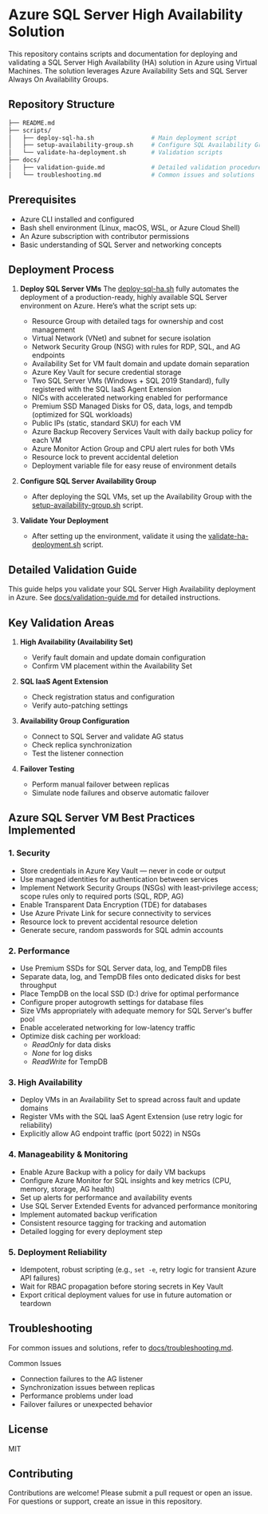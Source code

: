 # Azure SQL Server High Availability Solution

This repository contains scripts and documentation for deploying and validating a SQL Server High Availability (HA) solution in Azure using Virtual Machines. The solution leverages Azure Availability Sets and SQL Server Always On Availability Groups.

## Repository Structure

```bash
├── README.md
├── scripts/
│   ├── deploy-sql-ha.sh                # Main deployment script
│   ├── setup-availability-group.sh     # Configure SQL Availability Group
│   └── validate-ha-deployment.sh       # Validation scripts
├── docs/
│   ├── validation-guide.md             # Detailed validation procedures  
│   └── troubleshooting.md              # Common issues and solutions
```

## Prerequisites

- Azure CLI installed and configured
- Bash shell environment (Linux, macOS, WSL, or Azure Cloud Shell)
- An Azure subscription with contributor permissions
- Basic understanding of SQL Server and networking concepts

## Deployment Process

1. **Deploy SQL Server VMs**
The [deploy-sql-ha.sh](scripts/deploy-sql-ha.sh) fully automates the deployment of a production-ready, highly available SQL Server environment on Azure. Here’s what the script sets up:
   - Resource Group with detailed tags for ownership and cost management  
   - Virtual Network (VNet) and subnet for secure isolation  
   - Network Security Group (NSG) with rules for RDP, SQL, and AG endpoints  
   - Availability Set for VM fault domain and update domain separation  
   - Azure Key Vault for secure credential storage  
   - Two SQL Server VMs (Windows + SQL 2019 Standard), fully registered with the SQL IaaS Agent Extension  
   - NICs with accelerated networking enabled for performance  
   - Premium SSD Managed Disks for OS, data, logs, and tempdb (optimized for SQL workloads)  
   - Public IPs (static, standard SKU) for each VM  
   - Azure Backup Recovery Services Vault with daily backup policy for each VM  
   - Azure Monitor Action Group and CPU alert rules for both VMs  
   - Resource lock to prevent accidental deletion  
   - Deployment variable file for easy reuse of environment details  

2. **Configure SQL Server Availability Group**
   - After deploying the SQL VMs, set up the Availability Group with the [setup-availability-group.sh](scripts/setup-availability-group.sh) script.

3. **Validate Your Deployment**
   - After setting up the environment, validate it using the [validate-ha-deployment.sh](scripts/validate-ha-deployment.sh) script.

## Detailed Validation Guide

This guide helps you validate your SQL Server High Availability deployment in Azure. See [docs/validation-guide.md](docs/validation-guide.md) for detailed instructions.

## Key Validation Areas

1. **High Availability (Availability Set)**
   - Verify fault domain and update domain configuration
   - Confirm VM placement within the Availability Set

2. **SQL IaaS Agent Extension**
   - Check registration status and configuration
   - Verify auto-patching settings

3. **Availability Group Configuration**
   - Connect to SQL Server and validate AG status
   - Check replica synchronization
   - Test the listener connection

4. **Failover Testing**
   - Perform manual failover between replicas
   - Simulate node failures and observe automatic failover

## Azure SQL Server VM Best Practices Implemented

### 1. Security
- Store credentials in Azure Key Vault — never in code or output
- Use managed identities for authentication between services
- Implement Network Security Groups (NSGs) with least-privilege access; scope rules only to required ports (SQL, RDP, AG)
- Enable Transparent Data Encryption (TDE) for databases
- Use Azure Private Link for secure connectivity to services
- Resource lock to prevent accidental resource deletion
- Generate secure, random passwords for SQL admin accounts

### 2. Performance
- Use Premium SSDs for SQL Server data, log, and TempDB files
- Separate data, log, and TempDB files onto dedicated disks for best throughput
- Place TempDB on the local SSD (D:) drive for optimal performance
- Configure proper autogrowth settings for database files
- Size VMs appropriately with adequate memory for SQL Server's buffer pool
- Enable accelerated networking for low-latency traffic
- Optimize disk caching per workload:
  - *ReadOnly* for data disks
  - *None* for log disks
  - *ReadWrite* for TempDB

### 3. High Availability
- Deploy VMs in an Availability Set to spread across fault and update domains
- Register VMs with the SQL IaaS Agent Extension (use retry logic for reliability)
- Explicitly allow AG endpoint traffic (port 5022) in NSGs

### 4. Manageability & Monitoring
- Enable Azure Backup with a policy for daily VM backups
- Configure Azure Monitor for SQL insights and key metrics (CPU, memory, storage, AG health)
- Set up alerts for performance and availability events
- Use SQL Server Extended Events for advanced performance monitoring
- Implement automated backup verification
- Consistent resource tagging for tracking and automation
- Detailed logging for every deployment step

### 5. Deployment Reliability
- Idempotent, robust scripting (e.g., `set -e`, retry logic for transient Azure API failures)
- Wait for RBAC propagation before storing secrets in Key Vault
- Export critical deployment values for use in future automation or teardown

## Troubleshooting
For common issues and solutions, refer to [docs/troubleshooting.md](docs/troubleshooting.md).

Common Issues

- Connection failures to the AG listener
- Synchronization issues between replicas
- Performance problems under load
- Failover failures or unexpected behavior

## License
MIT

## Contributing
Contributions are welcome! Please submit a pull request or open an issue.
For questions or support, create an issue in this repository.

